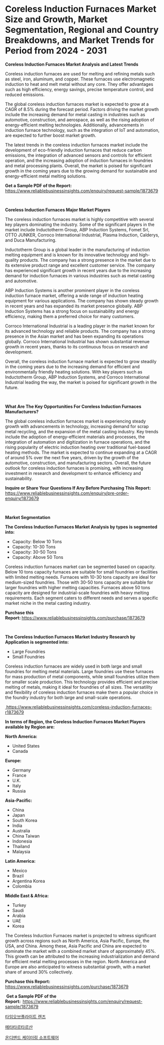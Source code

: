 <p><h1>Coreless Induction Furnaces Market Size and Growth, Market Segmentation, Regional and Country Breakdowns, and Market Trends for Period from 2024 -  2031</h1></p><p><strong>Coreless Induction Furnaces Market Analysis and Latest Trends</strong></p>
<p><p>Coreless induction furnaces are used for melting and refining metals such as steel, iron, aluminum, and copper. These furnaces use electromagnetic induction to heat and melt metal without any core. They offer advantages such as high efficiency, energy savings, precise temperature control, and reduced emissions.</p><p>The global coreless induction furnaces market is expected to grow at a CAGR of 8.5% during the forecast period. Factors driving the market growth include the increasing demand for metal casting in industries such as automotive, construction, and aerospace, as well as the rising adoption of energy-efficient melting technologies. Additionally, advancements in induction furnace technology, such as the integration of IoT and automation, are expected to further boost market growth.</p><p>The latest trends in the coreless induction furnaces market include the development of eco-friendly induction furnaces that reduce carbon emissions, the integration of advanced sensors and controls for efficient operation, and the increasing adoption of induction furnaces in foundries and metal processing plants. Overall, the market is poised for significant growth in the coming years due to the growing demand for sustainable and energy-efficient metal melting solutions.</p></p>
<p><strong>Get a Sample PDF of the Report:&nbsp;</strong> <a href="https://www.reliablebusinessinsights.com/enquiry/request-sample/1873679">https://www.reliablebusinessinsights.com/enquiry/request-sample/1873679</a></p>
<p>&nbsp;</p>
<p><strong>Coreless Induction Furnaces Major Market Players</strong></p>
<p><p>The coreless induction furnaces market is highly competitive with several key players dominating the industry. Some of the significant players in the market include Inductotherm Group, ABP Induction Systems, Fomet Srl, OTTO JUNKER, Corroco International Industrial, Plasma Induction, Calderys, and Duca Manufacturing.</p><p>Inductotherm Group is a global leader in the manufacturing of induction melting equipment and is known for its innovative technology and high-quality products. The company has a strong presence in the market due to its extensive product range and excellent customer service. The company has experienced significant growth in recent years due to the increasing demand for induction furnaces in various industries such as metal casting and automotive.</p><p>ABP Induction Systems is another prominent player in the coreless induction furnace market, offering a wide range of induction heating equipment for various applications. The company has shown steady growth in recent years and has expanded its market presence globally. ABP Induction Systems has a strong focus on sustainability and energy efficiency, making them a preferred choice for many customers.</p><p>Corroco International Industrial is a leading player in the market known for its advanced technology and reliable products. The company has a strong presence in the Asian market and has been expanding its operations globally. Corroco International Industrial has shown substantial revenue growth in recent years, thanks to its continuous focus on research and development.</p><p>Overall, the coreless induction furnace market is expected to grow steadily in the coming years due to the increasing demand for efficient and environmentally friendly heating solutions. With key players such as Inductotherm Group, ABP Induction Systems, and Corroco International Industrial leading the way, the market is poised for significant growth in the future.</p></p>
<p>&nbsp;</p>
<p><strong>What Are The Key Opportunities For Coreless Induction Furnaces Manufacturers?</strong></p>
<p><p>The global coreless induction furnaces market is experiencing steady growth with advancements in technology, increasing demand for scrap metal recycling, and the expansion of the metal casting industry. Key trends include the adoption of energy-efficient materials and processes, the integration of automation and digitization in furnace operations, and the rising popularity of electric induction heating over traditional fuel-based heating methods. The market is expected to continue expanding at a CAGR of around 5% over the next five years, driven by the growth of the automotive, construction, and manufacturing sectors. Overall, the future outlook for coreless induction furnaces is promising, with increasing investment in research and development to enhance efficiency and sustainability.</p></p>
<p><strong>Inquire or Share Your Questions If Any Before Purchasing This Report:</strong> <a href="https://www.reliablebusinessinsights.com/enquiry/pre-order-enquiry/1873679">https://www.reliablebusinessinsights.com/enquiry/pre-order-enquiry/1873679</a></p>
<p>&nbsp;</p>
<p><strong>Market Segmentation</strong></p>
<p><strong>The Coreless Induction Furnaces Market Analysis by types is segmented into:</strong></p>
<p><ul><li>Capacity: Below 10 Tons</li><li>Capacity: 10-30 Tons</li><li>Capacity: 30-50 Tons</li><li>Capacity: Above 50 Tons</li></ul></p>
<p><p>Coreless induction furnaces market can be segmented based on capacity. Below 10 tons capacity furnaces are suitable for small foundries or facilities with limited melting needs. Furnaces with 10-30 tons capacity are ideal for medium-sized foundries. Those with 30-50 tons capacity are suitable for larger foundries with higher melting capacities. Furnaces above 50 tons capacity are designed for industrial-scale foundries with heavy melting requirements. Each segment caters to different needs and serves a specific market niche in the metal casting industry.</p></p>
<p><strong>Purchase this Report:&nbsp;</strong><a href="https://www.reliablebusinessinsights.com/purchase/1873679">https://www.reliablebusinessinsights.com/purchase/1873679</a></p>
<p>&nbsp;</p>
<p><strong>The Coreless Induction Furnaces Market Industry Research by Application is segmented into:</strong></p>
<p><ul><li>Large Foundries</li><li>Small Foundries</li></ul></p>
<p><p>Coreless induction furnaces are widely used in both large and small foundries for melting metal materials. Large foundries use these furnaces for mass production of metal components, while small foundries utilize them for smaller scale production. This technology provides efficient and precise melting of metals, making it ideal for foundries of all sizes. The versatility and flexibility of coreless induction furnaces make them a popular choice in the foundry industry for both large and small-scale operations.</p></p>
<p><a href="https://www.reliablebusinessinsights.com/coreless-induction-furnaces-r1873679">&nbsp;https://www.reliablebusinessinsights.com/coreless-induction-furnaces-r1873679</a></p>
<p><strong>In terms of Region, the Coreless Induction Furnaces Market Players available by Region are:</strong></p>
<p>
    <p> <strong> North America: </strong>
        <ul>
            <li>United States</li>
            <li>Canada</li>
        </ul>
        </p> 
    <p> <strong> Europe: </strong>
        <ul>
            <li>Germany</li>
            <li>France</li>
            <li>U.K.</li>
            <li>Italy</li>
            <li>Russia</li>
        </ul>
        </p> 
    <p> <strong> Asia-Pacific: </strong>
        <ul>
            <li>China</li>
            <li>Japan</li>
            <li>South Korea</li>
            <li>India</li>
            <li>Australia</li>
            <li>China Taiwan</li>
            <li>Indonesia</li>
            <li>Thailand</li>
            <li>Malaysia</li>
        </ul>
        </p> 
    <p> <strong> Latin America: </strong>
        <ul>
            <li>Mexico</li>
            <li>Brazil</li>
            <li>Argentina Korea</li>
            <li>Colombia</li>
        </ul>
        </p> 
    <p> <strong> Middle East & Africa: </strong>
        <ul>
            <li>Turkey</li>
            <li>Saudi</li>
            <li>Arabia</li>
            <li>UAE</li>
            <li>Korea</li>
        </ul>
    </p>
    </p>
<p><p>The Coreless Induction Furnaces market is projected to witness significant growth across regions such as North America, Asia Pacific, Europe, the USA, and China. Among these, Asia Pacific and China are expected to dominate the market with a combined market share of approximately 45%. This growth can be attributed to the increasing industrialization and demand for efficient metal melting processes in the region. North America and Europe are also anticipated to witness substantial growth, with a market share of around 30% collectively.</p></p>
<p><strong>Purchase this Report: </strong><a href="https://www.reliablebusinessinsights.com/purchase/1873679">https://www.reliablebusinessinsights.com/purchase/1873679</a></p>
<p>&nbsp;<strong>Get a Sample PDF of the Report:&nbsp;&nbsp;</strong><a href="https://www.reliablebusinessinsights.com/enquiry/request-sample/1873679">https://www.reliablebusinessinsights.com/enquiry/request-sample/1873679</a></p>
<p><strong></strong></p>
<p><p><a href="https://github.com/brendon65677/Market-Research-Report-List-1/blob/main/6407235163493.md">타임오브플라이트 렌즈</a></p><p><a href="https://medium.com/@rudilistiyanto53_49097/%EB%A9%94%ED%83%80%ED%83%80%EB%A5%B4%ED%83%80%EB%A5%B4%EC%82%B0-%EC%8B%9C%EC%9E%A5-%EC%A1%B0%EC%82%AC-%EB%B0%8F-%EC%82%B0%EC%97%85-%EC%A7%84%ED%99%94-%EB%B0%8F-2031%EB%85%84%EA%B9%8C%EC%A7%80%EC%9D%98-%EC%98%88%EC%B8%A1-5fda72b7c0a1">메타타르타르산</a></p><p><a href="https://medium.com/@basmakahin54/%EC%98%A8%EB%94%94%EB%A7%A8%EB%93%9C-%EC%BC%80%EC%9D%B4%ED%84%B0%EB%A7%81-%EC%86%8C%ED%94%84%ED%8A%B8%EC%9B%A8%EC%96%B4-%EC%8B%9C%EC%9E%A5-%EA%B7%9C%EB%AA%A8%EB%8A%94-%EC%97%B0%ED%8F%89%EA%B7%A0-%EC%84%B1%EC%9E%A5%EB%A5%A0-%EB%A1%9C-%EC%84%B1%EC%9E%A5%ED%95%98%EA%B3%A0-%EC%9E%88%EC%9C%BC%EB%A9%B0-%EC%9D%B4-%EB%B3%B4%EA%B3%A0%EC%84%9C%EB%8A%94-%EC%9C%A0%ED%98%95-%EC%9D%91%EC%9A%A9-%EC%84%B1%EC%9E%A5-%EB%B0%8F-2024%EB%85%84-2031%EB%85%84%EA%B9%8C%EC%A7%80%EC%9D%98-%EC%98%88%EC%B8%A1-%EB%B6%84%EC%84%9D%EC%9D%84-%EB%8B%A4%EB%A3%A8%EA%B3%A0-%EC%9E%88%EC%8A%B5%EB%8B%88%EB%8B%A4-f1ec9b596b15">온디맨드 케이터링 소프트웨어</a></p></p>